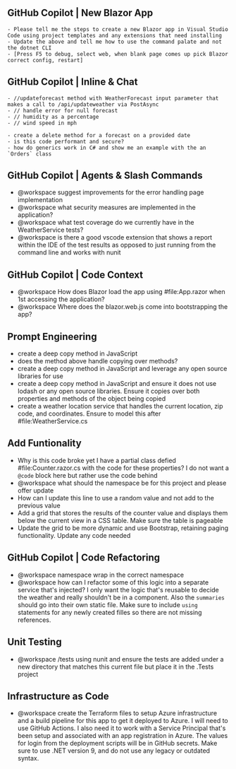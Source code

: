 ## GitHub Copilot | New Blazor App
    - Please tell me the steps to create a new Blazor app in Visual Studio Code using project templates and any extensions that need installing
    - Update the above and tell me how to use the command palate and not the dotnet CLI
    - [Press F5 to debug, select web, when blank page comes up pick Blazor correct config, restart]

## GitHub Copilot | Inline & Chat
    - //updateforecast method with WeatherForecast input parameter that makes a call to /api/updateweather via PostAsync
    - // handle error for null forecast
    - // humidity as a percentage
    - // wind speed in mph

    - create a delete method for a forecast on a provided date
    - is this code performant and secure?
    - how do generics work in C# and show me an example with the an `Orders` class

## GitHub Copilot | Agents & Slash Commands
 - @workspace suggest improvements for the error handling page implementation
 - @workspace what security measures are implemented in the application?
 - @workspace what test coverage do we currently have in the WeatherService tests?
 - @workspace is there a good vscode extension that shows a report within the IDE of the test results as opposed to just running from the command line and works with nunit


## GitHub Copilot | Code Context
 - @workspace How does Blazor load the app using #file:App.razor when 1st accessing the application?
 - @workspace Where does the blazor.web.js come into bootstrapping the app?

## Prompt Engineering
 - create a deep copy method in JavaScript
 - does the method above handle copying over methods?
 - create a deep copy method in JavaScript and leverage any open source libraries for use
 - create a deep copy method in JavaScript and ensure it does not use lodash or any open source libraries. Ensure it copies over both properties and methods of the object being copied
 - create a weather location service that handles the current location, zip code, and coordinates. Ensure to model this after #file:WeatherService.cs

## Add Funtionality
- Why is this code broke yet I have a partial class defied #file:Counter.razor.cs with the code for these properties? I do not want a `@code` block here but rather use the code behind
- @workspace what should the namespace be for this project and please offer update
- How can I update this line to use a random value and not add to the previous value
- Add a grid that stores the results of the counter value and displays them below the current view in a CSS table. Make sure the table is pageable
- Update the grid to be more dynamic and use Bootstrap, retaining paging functionality. Update any code needed

## GitHub Copilot | Code Refactoring
- @workspace namespace wrap in the correct namespace
- @workspace how can I refactor some of this logic into a separate service that's injected? I only want the logic that's reusable to decide the weather and really shouldn't be in a component. Also the `summaries` should go into their own static file. Make sure to include `using` statements for any newly created filles so there are not missing references.

## Unit Testing
- @workspace /tests using nunit and ensure the tests are added under a new directory that matches this current file but place it in the .Tests project

## Infrastructure as Code
- @workspace create the Terraform files to setup Azure infrastructure and a build pipeline for this app to get it deployed to Azure. I will need to use GitHub Actions. I also need it to work with a Service Principal that's been setup and associated with an app registration in Azure. The values for login from the deployment scripts will be in GitHub secrets. Make sure to use .NET version 9, and do not use any legacy or outdated syntax.

